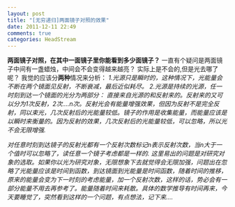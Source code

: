 ```yaml
---
layout: post
title: "[无穷递归]两面镜子对照的效果"
date: 2011-12-11 22:49
comments: true
categories: HeadStream
---
```

**两面镜子对照，在其中一面镜子里你能看到多少面镜子？**
一直有个疑问是两面镜子中间有一盏蜡烛，中间会不会变得越来越亮？ 实际上是不会的,但是光去哪了呢？
我觉的应该分**两种**情况来分析：
*1.光源只是瞬时的，这种情况下，光能量会不断在两个镜面见反射，不断衰减，最后近似耗尽。*
*2.光源是持续的光源，任一时刻到达一个镜面的光分为两部分： 直接来自光源的和反射来的。反射来的又可以分为1次反射，2次....n次。反射光会有能量增强效果，但因为反射不是完全反射，同以束光，几次反射后的光能量较低。镜子的作用是收集能量，而能量应该是以瞬时来衡量的。因为反射的效果，几次反射后的光能量较低，可以忽略，所以光 不会无限增强.*

*对任意时刻到达镜子的反射光都有一个反射次数标记n表示反射次数，当n大于一个值时可以忽略了，读任意一个镜子考虑都是一样的.*
*这里易出的问题是对研究对象的选取。如果你以光为研究对象，无限想象下去就觉得会无限加强，问题出在忽略了光能量应该是时间到函数，到达镜面到光能量是时间函数，随着时间的推移，原来的能量会变为下一时刻的考虑能量，加一个反射次数，这样的话，势必会有一部分能量不用去再参考了。能量随着时间来耗散。具体的数学推导有时间再来，今天要睡觉了，突然看到这样的一个问题，有点想法，记下来....*
